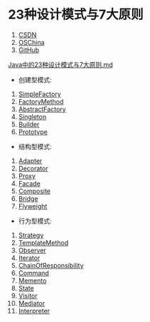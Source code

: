 # 23种设计模式与7大原则

1. [CSDN](http://blog.csdn.net/u014335219/article/category/6480029)
2. [OSChina](https://git.oschina.net/longshu/DesignPatterns)
3. [GitHub](https://github.com/Xlongshu/DesignPatterns)

[Java中的23种设计模式与7大原则.md](Java中的23种设计模式与7大原则.md)

- 创建型模式:

1. [SimpleFactory](1.SimpleFactory.md)
2. [FactoryMethod](2.FactoryMethod.md)
3. [AbstractFactory](3.AbstractFactory.md)
4. [Singleton](4.Singleton.md)
5. [Builder](5.Builder.md)
6. [Prototype](6.Prototype.md)

- 结构型模式:

1. [Adapter](7.Adapter.md)
2. [Decorator](8.Decorator.md)
3. [Proxy](9.Proxy.md)
4. [Facade](10.Facade.md)
5. [Composite](11.Composite.md)
6. [Bridge](12.Bridge.md)
7. [Flyweight](13.Flyweight.md)

- 行为型模式:

1. [Strategy](14.Strategy.md)
2. [TemplateMethod](15.TemplateMethod.md)
3. [Observer](16.Observer.md)
4. [Iterator](17.Iterator.md)
5. [ChainOfResponsibility](18.ChainOfResponsibility.md)
6. [Command](19.Command.md)
7. [Memento](20.Memento.md)
8. [State](21.State.md)
9. [Visitor](22.Visitor.md)
10. [Mediator](23.Mediator.md)
11. [Interpreter](24.Interpreter.md)
